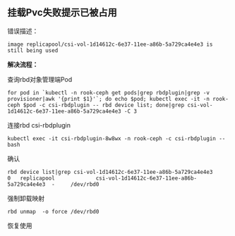 ## 挂载Pvc失败提示已被占用

错误描述：

```shell
image replicapool/csi-vol-1d14612c-6e37-11ee-a86b-5a729ca4e4e3 is still being used
```

**解决流程：**

查询rbd对象管理端Pod

```shell
for pod in `kubectl -n rook-ceph get pods|grep rbdplugin|grep -v provisioner|awk '{print $1}'`; do echo $pod; kubectl exec -it -n rook-ceph $pod -c csi-rbdplugin -- rbd device list; done|grep csi-vol-1d14612c-6e37-11ee-a86b-5a729ca4e4e3 -C 3
```

连接rbd csi-rbdplugin

```shell
kubectl exec -it csi-rbdplugin-8w8wx -n rook-ceph -c csi-rbdplugin -- bash
```

确认

```shell
rbd device list|grep csi-vol-1d14612c-6e37-11ee-a86b-5a729ca4e4e3
0   replicapool             csi-vol-1d14612c-6e37-11ee-a86b-5a729ca4e4e3  -     /dev/rbd0
```

强制卸载映射

```shell
rbd unmap  -o force /dev/rbd0
```

恢复使用